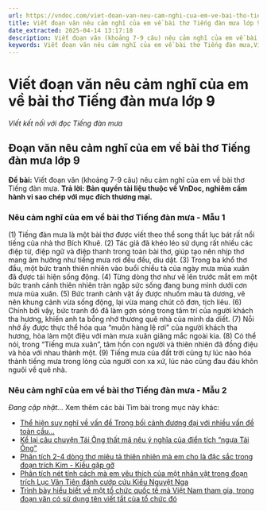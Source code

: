 ```yaml
---
url: https://vndoc.com/viet-doan-van-neu-cam-nghi-cua-em-ve-bai-tho-tieng-dan-mua-lop-9-326335
title: Viết đoạn văn nêu cảm nghĩ của em về bài thơ Tiếng đàn mưa lớp 9 - Viết kết nối với đọc Tiếng đàn mưa - VnDoc.com
date_extracted: 2025-04-14 13:17:18
description: Viết đoạn văn (khoảng 7-9 câu) nêu cảm nghĩ của em về bài thơ Tiếng đàn mưa lớp 9 do VnDoc biện soạn, nhằm giúp các em HS có thêm tài liệu tham khảo và có những ý tưởng đa dạng khi thực hành kĩ năng Viết ở lớp 9.
keywords: Viết đoạn văn nêu cảm nghĩ của em về bài thơ Tiếng đàn mưa,Viết kết nối với đọc Tiếng đàn mưa,Viết đoạn văn khoảng 7-9 câu nêu cảm nghĩ của em về bài thơ Tiếng đàn mưa,nêu cảm nghĩ của em về bài thơ Tiếng đàn mưa,đoạn văn nêu cảm nghĩ của em về bài thơ Tiếng đàn mưa,nêu cảm nghĩ của em về bài thơ Tiếng đàn mưa lớp 9,văn mẫu lớp 9
---
```


# Viết đoạn văn nêu cảm nghĩ của em về bài thơ Tiếng đàn mưa lớp 9
 _Viết kết nối với đọc Tiếng đàn mưa_
## **Đoạn văn nêu cảm nghĩ của em về bài thơ Tiếng đàn mưa lớp 9**
**Đề bài:** Viết đoạn văn \(khoảng 7-9 câu\) nêu cảm nghĩ của em về bài thơ Tiếng đàn mưa.
**Trả lời:**
**Bản quyền tài liệu thuộc về VnDoc, nghiêm cấm hành vi sao chép với mục đích thương mại.**
### Nêu cảm nghĩ của em về bài thơ Tiếng đàn mưa - Mẫu 1
\(1\) Tiếng đàn mưa là một bài thơ được viết theo thể song thất lục bát rất nổi tiếng của nhà thơ Bích Khuê. \(2\) Tác giả đã khéo léo sử dụng rất nhiều các điệp từ, điệp ngữ và điệp thanh trong toàn bài thơ, giúp tạo nên nhịp thơ mang âm hưởng như tiếng mưa rơi đều đều, dìu dặt. \(3\) Trong ba khổ thơ đầu, một bức tranh thiên nhiên vào buổi chiều tà của ngày mưa mùa xuân đã được tái hiện sống động. \(4\) Từng dòng thơ như vẽ lên trước mắt em một bức tranh cảnh thiên nhiên tràn ngập sức sống đang bung mình dưới cơn mưa mùa xuân. \(5\) Bức tranh cảnh vật ấy được nhuốm màu tà dương, vẽ nên khung cảnh vừa sống động, lại vừa mang chút cô đơn, tịch liêu. \(6\) Chính bởi vậy, bức tranh đó đã làm gợn sóng trong tâm trí của người khách tha hương, khiến anh ta bỗng nhớ thương quê nhà của mình da diết. \(7\) Nỗi nhớ ấy được thực thể hóa qua “muôn hàng lệ rơi” của người khách tha hương, hòa làm một điệu với màn mưa xuân giăng mắc ngoài kia. \(8\) Có thể nói, trong “Tiếng mưa xuân”, tâm hồn con người và thiên nhiên đã đồng điệu và hòa với nhau thành một. \(9\) Tiếng mưa của đất trời cũng tự lúc nào hóa thành tiếng mưa trong lòng của người con xa xứ, lúc nào cũng đau đáu khôn nguôi về quê nhà.
### Nêu cảm nghĩ của em về bài thơ Tiếng đàn mưa - Mẫu 2
 _Đang cập nhật…_
Xem thêm các bài Tìm bài trong mục này khác:
  * [Thể hiện suy nghĩ về vấn đề Trong bối cảnh đương đại với nhiều vấn đề toàn cầu... ](</doan-van-the-hien-suy-nghi-ve-van-de-trong-boi-canh-duong-dai-voi-nhieu-van-de-toan-cau-lop-9-326474>)
  * [Kể lại câu chuyện Tái Ông thất mã nêu ý nghĩa của điển tích “ngựa Tái Ông”](</doan-van-ke-lai-cau-chuyen-tai-ong-that-ma-neu-y-nghia-cua-dien-tich-ngua-tai-ong-lop-9-326479>)
  * [Phân tích 2-4 dòng thơ miêu tả thiên nhiên mà em cho là đặc sắc trong đoạn trích Kim - Kiều gặp gỡ](</doan-van-phan-tich-2-4-dong-tho-mieu-ta-thien-nhien-ma-em-cho-la-dac-sac-trong-doan-trich-kim-kieu-gap-go-lop-9-326338>)
  * [Phân tích nét tính cách mà em yêu thích của một nhân vật trong đoạn trích Lục Vân Tiên đánh cướp cứu Kiều Nguyệt Nga](</doan-van-phan-tich-net-tinh-cach-ma-em-yeu-thich-cua-mot-nhan-vat-trong-doan-trich-luc-van-tien-danh-cuop-cuu-kieu-nguyet-nga-lop-9-326339>)
  * [Trình bày hiểu biết về một tổ chức quốc tế mà Việt Nam tham gia, trong đoạn văn có sử dụng tên viết tắt của tổ chức đó](</doan-van-trinh-bay-hieu-biet-ve-mot-to-chuc-quoc-te-ma-viet-nam-tham-gia-trong-doan-van-co-su-dung-ten-viet-tat-cua-to-chuc-do-326480>)


